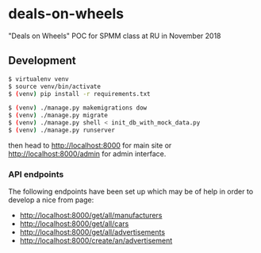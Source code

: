 # deals-on-wheels
"Deals on Wheels" POC for SPMM class at RU in November 2018

## Development

```bash
$ virtualenv venv
$ source venv/bin/activate
$ (venv) pip install -r requirements.txt

$ (venv) ./manage.py makemigrations dow
$ (venv) ./manage.py migrate
$ (venv) ./manage.py shell < init_db_with_mock_data.py
$ (venv) ./manage.py runserver
```

then head to <http://localhost:8000> for main site or <http://localhost:8000/admin> for admin interface.

### API endpoints

The following endpoints have been set up which may be of help in order to develop a nice from page:

* <http://localhost:8000/get/all/manufacturers>
* <http://localhost:8000/get/all/cars>
* <http://localhost:8000/get/all/advertisements>
* <http://localhost:8000/create/an/advertisement>